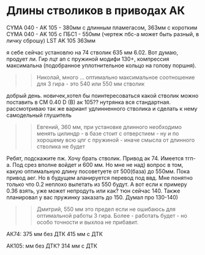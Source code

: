 # Длины стволиков в приводах АК

CYMA 040 - AK 105 - 380мм с длинным пламегасом, 363мм с коротким
CYMA 040 - AK 105 c ПБС1 - 550мм (чертеж пбс-а может быть разный, в личку сброшу)
LST AK 105 363мм

я себе сейчас установлю на 74 стволик 635 мм 6.02. Вот думаю, продует ли. Гир лцт ап с пружиной модифи 130+, компрессия максимальна (подобранное уплотнительное кольцо на голову поршня).
>> Николай, много ... оптимально максимальное соотношение для 3 гира - это 540 или 550 мм стволик

добрый день. новичек,хотел бы поинтересоваться какой стволик можно поставить в CM 0.40 D (B) ак 105?? нутрянка вся стандартная. рассмотриваю так же вариант удлинненного стволика и сделать к нему самодельный глушитель
>> Евгений, 360 мм, при установке длинного необходимо менять цилиндр - в базе стоит с отверстием - ну и по хорошему всю цпг с пружиной - иначе смысла от длинного стволика не будет

Ребят, подскажите пж. Хочу брать стволик. Привод ак 74. Имеется тгп-а. Под срез вполне войдет и 600 мм. Но мне не над) вопрос в том, какую оптимальную длину посоветуете от 500(база) до 550мм. Пока привод аег. Но в будущем аланируется перевод под ввд. Мне понятно только что 0.2 неплохо вылетать из 550 будут. А вот если к примеру 0.36 взять, уже может непродуть или как?
тюн сейчас 140. Также планировал у вас пружинку заказать до 150. Думал про 130-140)
>> Дмитрий, 550 мм это предел если не ошибаюсь для оптимальной работы 3 гира. Более - работать будет - но особо точности и выхлоа не прибавит.

АК74:
375 мм без ДТК
415 мм с ДТК

АК105:
мм без ДТК?
314 мм с ДТК
